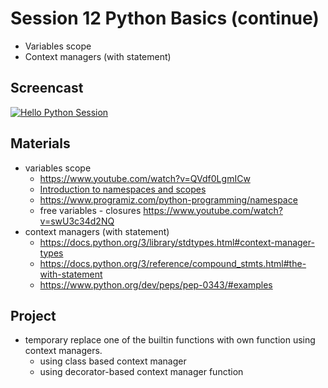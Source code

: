 # Session 12 Python Basics (continue)

- Variables scope
- Context managers (with statement)

## Screencast
[![Hello Python Session](http://img.youtube.com/vi/Ptq5GqDc0J0/0.jpg)](http://www.youtube.com/watch?v=Ptq5GqDc0J0 "Hello Python Session")


## Materials
- variables scope 
  - https://www.youtube.com/watch?v=QVdf0LgmICw 
  - [Introduction to namespaces and scopes](https://nbviewer.jupyter.org/github/rasbt/python_reference/blob/master/tutorials/scope_resolution_legb_rule.ipynb#introduction)
  - https://www.programiz.com/python-programming/namespace
  - free variables - closures https://www.youtube.com/watch?v=swU3c34d2NQ
- context managers (with statement)
  - https://docs.python.org/3/library/stdtypes.html#context-manager-types 
  - https://docs.python.org/3/reference/compound_stmts.html#the-with-statement
  - https://www.python.org/dev/peps/pep-0343/#examples

## Project
- temporary replace one of the builtin functions with own function using context managers.
  - using class based context manager
  - using decorator-based context manager function 
